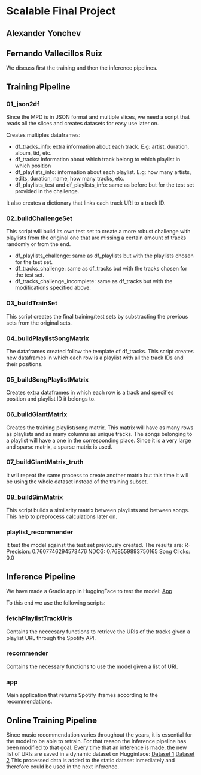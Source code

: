 
# Scalable Final Project

## Alexander Yonchev
## Fernando Vallecillos Ruiz

We discuss first the training and then the inference pipelines.
## Training Pipeline

### 01_json2df
Since the MPD is in JSON format and multiple slices, we need a script that reads all the slices and creates datasets for easy use later on.

Creates multiples dataframes:
- df_tracks_info: extra information about each track. E.g: artist, duration, album, tid, etc.
- df_tracks: information about which track belong to which playlist in which position
- df_playlists_info: information about each playlist. E.g: how many artists, edits, duration, name, how many tracks, etc.
- df_playlists_test and df_playlists_info: same as before but for the test set provided in the challenge.

It also creates a dictionary that links each track URI to a track ID.

### 02_buildChallengeSet
This script will build its own test set to create a more robust challenge with playlists from the original one that are missing a certain amount of tracks randomly or from the end.

- df_playlists_challenge: same as df_playlists but with the playlists chosen for the test set.
- df_tracks_challenge: same as df_tracks but with the tracks chosen for the test set.
- df_tracks_challenge_incomplete: same as df_tracks but with the modifications specified above.

### 03_buildTrainSet
This script creates the final training/test sets by substracting the previous sets from the original sets.

### 04_buildPlaylistSongMatrix
The dataframes created follow the template of df_tracks. This script creates new dataframes in which each row is a playlist with all the track IDs and their positions.

### 05_buildSongPlaylistMatrix
Creates extra dataframes in which each row is a track and specifies position and playlist ID it belongs to.

### 06_buildGiantMatrix
Creates the training playlist/song matrix. This matrix will have as many rows as playlists and as many columns as unique tracks. The songs belonging to a playlist will have a one in the corresponding place. Since it is a very large and sparse matrix, a sparse matrix is used.

### 07_buildGiantMatrix_truth
It will repeat the same process to create another matrix but this time it will be using the whole dataset instead of the training subset.

### 08_buildSimMatrix
This script builds a similarity matrix between playlists and between songs. This help to preprocess calculations later on.

### playlist_recommender
It test the model against the test set previously created. The results are:
R-Precision: 0.7607746294573476
NDCG: 0.768559893750165
Song Clicks: 0.0

## Inference Pipeline
We have made a Gradio app in HuggingFace to test the model:
[App](https://huggingface.co/spaces/nandovallec/spotify-recommender)

To this end we use the following scripts:
### fetchPlaylistTrackUris
Contains the neccesary functions to retrieve the URIs of the tracks given a playlist URL through the Spotify API.

### recommender
Contains the necessary functions to use the model given a list of URI.

### app
Main application that returns Spotify iframes according to the recommendations.

## Online Training Pipeline
Since music recommendation varies throughout the years, it is essential for the model to be able to retrain. For that reason the Inference pipeline has been modified to that goal.
Every time that an inference is made, the new list of URIs are saved in a dynamic dataset on Hugginface:
[Dataset 1](https://huggingface.co/datasets/nandovallec/df_ps_train_extra)
[Dataset 2](https://huggingface.co/datasets/nandovallec/giantMatrix_extra)
This processed data is added to the static dataset inmediately and therefore could be used in the next inference.
